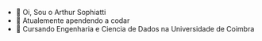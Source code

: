 - 👋 Oi, Sou o Arthur Sophiatti
- 👀 Atualemente apendendo a codar
- 📕 Cursando Engenharia e Ciencia de Dados na Universidade de Coimbra

